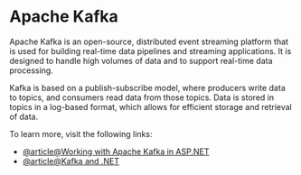 # Apache Kafka

Apache Kafka is an open-source, distributed event streaming platform that is used for building real-time data pipelines and streaming applications. It is designed to handle high volumes of data and to support real-time data processing.

Kafka is based on a publish-subscribe model, where producers write data to topics, and consumers read data from those topics. Data is stored in topics in a log-based format, which allows for efficient storage and retrieval of data.

To learn more, visit the following links:

- [@article@Working with Apache Kafka in ASP.NET](https://www.codemag.com/Article/2201061/Working-with-Apache-Kafka-in-ASP.NET-6-Core)
- [@article@Kafka and .NET](https://docs.confluent.io/kafka-clients/dotnet/current/overview.html)
